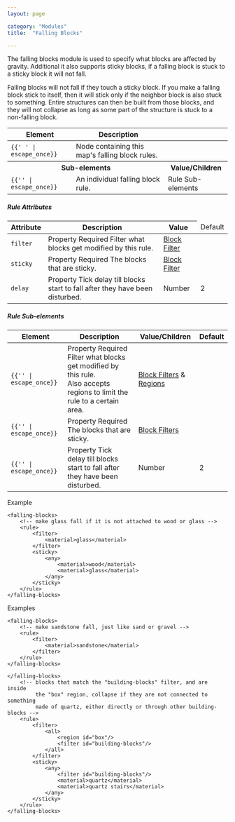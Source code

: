 ```yaml
---
layout: page

category: "Modules"
title:  "Falling Blocks"

---
```


The falling blocks module is used to specify what blocks are affected by gravity. Additional it also supports sticky blocks, if a falling block is stuck to a sticky block it will not fall.

Falling blocks will not fall if they touch a sticky block. If you make a falling block stick to itself, then it will stick only if the neighbor block is also stuck to something. Entire structures can then be built from those blocks, and they will not collapse as long as some part of the structure is stuck to a non-falling block.
<div class='table-responsive'>
  <table class='table table-striped table-condensed'>
    <thead>
      <tr>
        <th>Element</th>
        <th>Description</th>
        <th></th>
      </tr>
    </thead>
    <tbody>
      <tr>
        <td>
          <span class='highlight'>
            <code>{{'<falling-blocks> </falling-blocks>' | escape_once}}</code>
          </span>
        </td>
        <td>Node containing this map's falling block rules.</td>
        <td></td>
      </tr>
      <tr>
        <th colspan='2'>Sub-elements</th>
        <th>Value/Children</th>
      </tr>
      <tr>
        <td>
          <span class='highlight'>
            <code>{{'<rule>' | escape_once}}</code>
          </span>
        </td>
        <td>An individual falling block rule.</td>
        <td>
          <span class='label label-default'>Rule Sub-elements</span>
        </td>
      </tr>
    </tbody>
  </table>
</div>
<h5>Rule Attributes</h5>
<div class='table-responsive'>
  <table class='table table-striped table-condensed'>
    <thead>
      <tr>
        <th>Attribute</th>
        <th>Description</th>
        <th>Value</th>
        <td>Default</td>
      </tr>
    </thead>
    <tbody>
      <tr>
        <td>
          <code>filter</code>
        </td>
        <td>
          <span class='label label-default' title='Can be either this attribute or a sub-element.'>Property</span>
          <span class='label label-danger'>Required</span>
          Filter what blocks get modified by this rule.
        </td>
        <td>
          <a href='/modules/filters'>Block Filter</a>
        </td>
        <td></td>
      </tr>
      <tr>
        <td>
          <code>sticky</code>
        </td>
        <td>
          <span class='label label-default' title='Can be either this attribute or a sub-element.'>Property</span>
          <span class='label label-danger'>Required</span>
          The blocks that are sticky.
        </td>
        <td>
          <a href='/modules/filters'>Block Filter</a>
        </td>
        <td></td>
      </tr>
      <tr>
        <td>
          <code>delay</code>
        </td>
        <td>
          <span class='label label-default' title='Can be either this attribute or a sub-element.'>Property</span>
          Tick delay till blocks start to fall after they have been disturbed.
        </td>
        <td>
          <span class='label label-primary'>Number</span>
        </td>
        <td>2</td>
      </tr>
    </tbody>
  </table>
</div>
<h5>Rule Sub-elements</h5>
<div class='table-responsive'>
  <table class='table table-striped table-condensed'>
    <thead>
      <tr>
        <th>Element</th>
        <th>Description</th>
        <th>Value/Children</th>
        <th>Default</th>
      </tr>
    </thead>
    <tbody>
      <tr>
        <td>
          <span class='highlight'>
            <code>{{'<filter>' | escape_once}}</code>
          </span>
        </td>
        <td>
          <span class='label label-default' title='Can be either this sub-element or an attribute.'>Property</span>
          <span class='label label-danger'>Required</span>
          Filter what blocks get modified by this rule.
          <br/>
          Also accepts regions to limit the rule to a certain area.
        </td>
        <td>
          <a href='/modules/filters'>Block Filters</a>
          &
          <a href='/modules/regions'>Regions</a>
        </td>
        <td></td>
      </tr>
      <tr>
        <td>
          <span class='highlight'>
            <code>{{'<sticky>' | escape_once}}</code>
          </span>
        </td>
        <td>
          <span class='label label-default' title='Can be either this sub-element or an attribute.'>Property</span>
          <span class='label label-danger'>Required</span>
          The blocks that are sticky.
        </td>
        <td>
          <a href='/modules/filters'>Block Filters</a>
        </td>
        <td></td>
      </tr>
      <tr>
        <td>
          <span class='highlight'>
            <code>{{'<delay>' | escape_once}}</code>
          </span>
        </td>
        <td>
          <span class='label label-default' title='Can be either this sub-element or an attribute.'>Property</span>
          Tick delay till blocks start to fall after they have been disturbed.
        </td>
        <td>
          <span class='label label-primary'>Number</span>
        </td>
        <td>2</td>
      </tr>
    </tbody>
  </table>
</div>
Example

    <falling-blocks>
        <!-- make glass fall if it is not attached to wood or glass -->
        <rule>
            <filter>
                <material>glass</material>
            </filter>
            <sticky>
                <any>
                    <material>wood</material>
                    <material>glass</material>
                </any>
            </sticky>
        </rule>
    </falling-blocks>
<p>
  <a class='btn btn-primary btn-xs btn-more collapsed' data-target='#collapse-falling-example' data-toggle='collapse'>Examples</a>
</p>
<div class='collapse' id='collapse-falling-example' markdown='1'>

    <falling-blocks>
        <!-- make sandstone fall, just like sand or gravel -->
        <rule>
            <filter>
                <material>sandstone</material>
            </filter>
        </rule>
    </falling-blocks>

    </falling-blocks>
        <!-- blocks that match the "building-blocks" filter, and are inside
             the "box" region, collapse if they are not connected to something
             made of quartz, either directly or through other building-blocks -->
        <rule>
            <filter>
                <all>
                    <region id="box"/>
                    <filter id="building-blocks"/>
                </all>
            </filter>
            <sticky>
                <any>
                    <filter id="building-blocks"/>
                    <material>quartz</material>
                    <material>quartz stairs</material>
                </any>
            </sticky>
        </rule>
    </falling-blocks>

</div>
